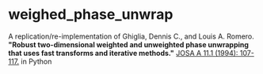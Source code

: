 # weighed_phase_unwrap
A replication/re-implementation of Ghiglia, Dennis C., and Louis A. Romero.  __"Robust two-dimensional weighted and unweighted phase unwrapping that uses  fast transforms and iterative methods."__ [JOSA A 11.1 (1994): 107-117.](https://doi.org/10.1364/JOSAA.11.000107) in Python
